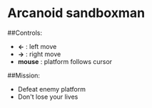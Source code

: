 # Arcanoid sandboxman
##Controls:</h3>
- **←**     : left move
- **→**     : right move
- **mouse** : platform follows cursor

##Mission:
- Defeat enemy platform
- Don't lose your lives

